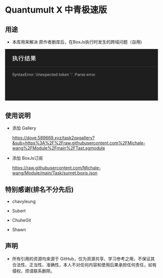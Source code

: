 # Quantumult X 中青极速版


## 用途

- 本库用来解决 原作者删库后，在BoxJs执行时发生的跨域问题（自用)

![error](https://raw.githubusercontent.com/Michale-wang/Module/main/img/error.jpg)

## 使用说明

- 添加 Gallery
  
  https://dove.589669.xyz/task2qxgallery?&sub=https%3A%2F%2Fraw.githubusercontent.com%2FMichale-wang%2FModule%2Fmain%2FTast.sgmodule

- 添加 BoxJs订阅 

  https://raw.githubusercontent.com/Michale-wang/Module/main/Task/sunret.boxjs.json


## 特别感谢(排名不分先后)

- chavyleung

- Subert

- ChuheGit

- Shawn

## 声明

- 所有引用的资源均来源于 GitHub，仅为资源共享、学习参考之用，不保证其合法性、正当性、准确性，本人不对任何内容和使用后果承担任何责任，如有侵权，烦请联系删除。
